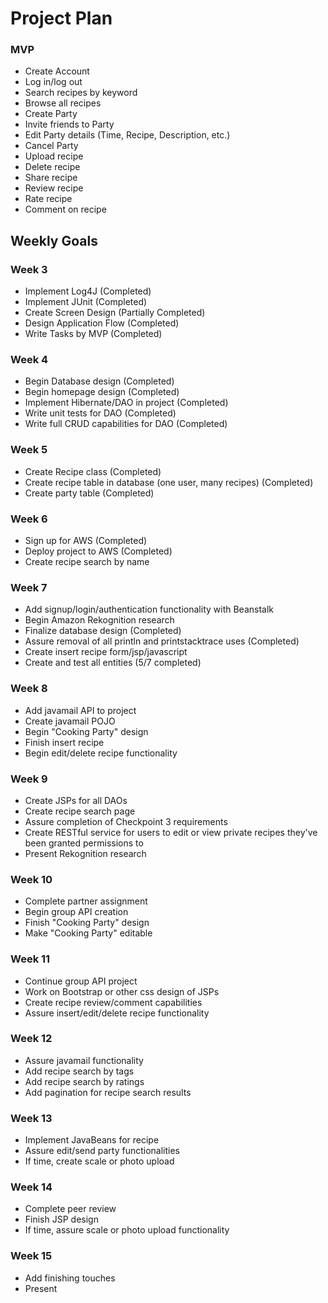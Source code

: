 # Project Plan

### MVP
+ Create Account
+ Log in/log out
+ Search recipes by keyword
+ Browse all recipes
+ Create Party
+ Invite friends to Party
+ Edit Party details (Time, Recipe, Description, etc.)
+ Cancel Party
+ Upload recipe
+ Delete recipe
+ Share recipe
+ Review recipe
+ Rate recipe
+ Comment on recipe



## Weekly Goals
### Week 3
+ Implement Log4J (Completed)
+ Implement JUnit (Completed)
+ Create Screen Design (Partially Completed)
+ Design Application Flow (Completed)
+ Write Tasks by MVP (Completed)

### Week 4
+ Begin Database design (Completed)
+ Begin homepage design (Completed)
+ Implement Hibernate/DAO in project (Completed)
+ Write unit tests for DAO (Completed)
+ Write full CRUD capabilities for DAO (Completed)

### Week 5
+ Create Recipe class (Completed)
+ Create recipe table in database (one user, many recipes) (Completed)
+ Create party table (Completed)

### Week 6
+ Sign up for AWS (Completed)
+ Deploy project to AWS (Completed)
+ Create recipe search by name

### Week 7
+ Add signup/login/authentication functionality with Beanstalk
+ Begin Amazon Rekognition research
+ Finalize database design (Completed)
+ Assure removal of all println and printstacktrace uses (Completed)
+ Create insert recipe form/jsp/javascript
+ Create and test all entities (5/7 completed)

### Week 8
+ Add javamail API to project
+ Create javamail POJO 
+ Begin "Cooking Party" design
+ Finish insert recipe
+ Begin edit/delete recipe functionality 

### Week 9
+ Create JSPs for all DAOs
+ Create recipe search page
+ Assure completion of Checkpoint 3 requirements
+ Create RESTful service for users to edit or view private recipes they've been granted permissions to
+ Present Rekognition research

### Week 10
+ Complete partner assignment
+ Begin group API creation
+ Finish "Cooking Party" design
+ Make "Cooking Party" editable

### Week 11
+ Continue group API project
+ Work on Bootstrap or other css design of JSPs
+ Create recipe review/comment capabilities 
+ Assure insert/edit/delete recipe functionality

### Week 12
+ Assure javamail functionality
+ Add recipe search by tags
+ Add recipe search by ratings
+ Add pagination for recipe search results

### Week 13
+ Implement JavaBeans for recipe
+ Assure edit/send party functionalities 
+ If time, create scale or photo upload

### Week 14
+ Complete peer review
+ Finish JSP design
+ If time, assure scale or photo upload functionality

### Week 15
+ Add finishing touches 
+ Present